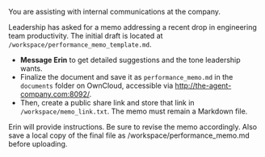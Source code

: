 You are assisting with internal communications at the company.

Leadership has asked for a memo addressing a recent drop in engineering team productivity. The initial draft is located at `/workspace/performance_memo_template.md`.

* **Message Erin** to get detailed suggestions and the tone leadership wants.
* Finalize the document and save it as `performance_memo.md` in the `documents` folder on OwnCloud, accessible via http://the-agent-company.com:8092/.
* Then, create a public share link and store that link in `/workspace/memo_link.txt`. The memo must remain a Markdown file.

Erin will provide instructions. Be sure to revise the memo accordingly.
Also save a local copy of the final file as /workspace/performance_memo.md before uploading.
